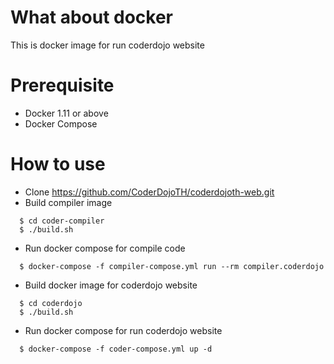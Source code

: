 # What about docker
 This is docker image for run coderdojo website


# Prerequisite
- Docker 1.11 or above
- Docker Compose

# How to use
  - Clone https://github.com/CoderDojoTH/coderdojoth-web.git
  - Build compiler image
```
  $ cd coder-compiler
  $ ./build.sh
```
  - Run docker compose for compile code
```
  $ docker-compose -f compiler-compose.yml run --rm compiler.coderdojo
```
  - Build docker image for coderdojo website
```
  $ cd coderdojo
  $ ./build.sh
```
  - Run docker compose for run coderdojo website
```
  $ docker-compose -f coder-compose.yml up -d
```

